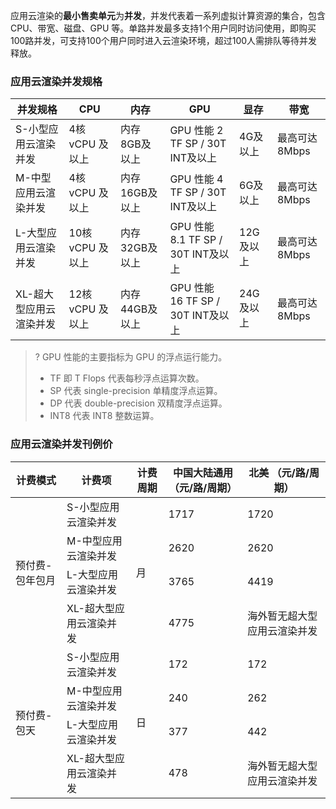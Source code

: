 应用云渲染的**最小售卖单元**为**并发**，并发代表着一系列虚拟计算资源的集合，包含CPU、带宽、磁盘、GPU 等。单路并发最多支持1个用户同时访问使用，即购买100路并发，可支持100个用户同时进入云渲染环境，超过100人需排队等待并发释放。

### 应用云渲染并发规格

| 并发规格      | CPU        | 内存      | GPU         | 显存    |带宽    |
| ---------------------- | ---------------------- | ---------------------- | ---------------------- | ---------------------- | ---------------------- |
| S-小型应用云渲染并发    | 4核 vCPU 及以上  | 内存8GB及以上  | GPU 性能 2 TF SP / 30T INT及以上   |4G及以上  | 最高可达8Mbps |
| M-中型应用云渲染并发    | 4核 vCPU 及以上  | 内存16GB及以上 | GPU 性能 4 TF SP / 30T INT及以上   |6G及以上  | 最高可达8Mbps |
| L-大型应用云渲染并发    | 10核 vCPU 及以上 | 内存32GB及以上 | GPU 性能 8.1 TF SP / 30T INT及以上 | 12G及以上  |最高可达8Mbps |
| XL-超大型应用云渲染并发 | 12核 vCPU 及以上 | 内存44GB及以上 | GPU 性能 16 TF SP / 30T INT及以上  | 24G及以上  | 最高可达8Mbps |

>? GPU 性能的主要指标为 GPU 的浮点运行能力。
>- TF 即 T Flops 代表每秒浮点运算次数。
>- SP 代表 single-precision 单精度浮点运算。
>- DP 代表 double-precision 双精度浮点运算。
>- INT8 代表 INT8 整数运算。



### 应用云渲染并发刊例价
<table>
<thead>
<tr>
<th>计费模式</th>
<th>计费项</th>
<th>计费周期</th>
<th>中国大陆通用 （元/路/周期）</th>
<th>北美 （元/路/周期）</th>
</tr>
</thead>
<tbody><tr>
<td rowspan=4>预付费-包年包月</td>
<td>S-小型应用云渲染并发</td>
<td rowspan=4>月</td>
<td>1717</td>
<td>1720</td>
</tr>
<tr>
<td>M-中型应用云渲染并发</td>
<td>2620</td>
<td>2620</td>
</tr>
<tr>
<td>L-大型应用云渲染并发</td>
<td>3765</td>
<td>4419</td>
</tr>
<tr>
<td>XL-超大型应用云渲染并发</td>
<td>4775</td>
<td>海外暂无超大型应用云渲染并发</td>
</tr>
<tr>
<td rowspan=4>预付费-包天</td>
<td>S-小型应用云渲染并发</td>
<td rowspan=4>日</td>
<td>172</td>
<td>172</td>
</tr>
<tr>
<td>M-中型应用云渲染并发</td>
<td>240</td>
<td>262</td>
</tr>
<tr>
<td>L-大型应用云渲染并发</td>
<td>377</td>
<td>442</td>
</tr>
<tr>
<td>XL-超大型应用云渲染并发</td>
<td>478</td>
<td>海外暂无超大型应用云渲染并发</td>
</tr>
</tbody></table>

